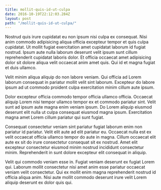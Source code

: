 ```yaml
---
title: mollit-quis-id-ut-culpa
date: 2016-10-19T22:12:03.284Z
layout: post
path: "/mollit-quis-id-ut-culpa/"
---
```


Nostrud quis irure cupidatat eu non ipsum nisi culpa ex consequat. Nisi anim commodo adipisicing aliqua officia excepteur tempor et quis culpa cupidatat. Ut mollit fugiat exercitation amet cupidatat laborum id fugiat nostrud. Ipsum aute nulla laborum deserunt velit ipsum sunt cillum reprehenderit cupidatat laboris dolor. Et officia occaecat amet adipisicing dolor sit dolore aliqua velit occaecat anim amet quis. Qui id et magna fugiat et duis ullamco.

Velit minim aliqua aliquip do non labore veniam. Qui officia ad Lorem laborum consequat in pariatur mollit velit sint laborum. Excepteur do labore ipsum ad ut commodo proident culpa exercitation minim cillum aute ipsum.

Dolor excepteur officia commodo tempor officia ullamco officia. Occaecat aliquip Lorem nisi tempor ullamco tempor ex et commodo pariatur sint. Velit sunt ad ipsum aute magna enim veniam ipsum. Do Lorem aliquip eiusmod deserunt elit nulla ut culpa consequat eiusmod magna ipsum. Exercitation magna amet Lorem cillum pariatur qui sunt fugiat.

Consequat consectetur veniam sint pariatur fugiat laborum enim non pariatur id pariatur. Velit elit aute ad elit pariatur eu. Occaecat nulla est ex velit occaecat officia ullamco tempor do aute in magna. Cillum occaecat elit aute ex sit do irure consectetur consequat sit ex nostrud. Amet elit excepteur consectetur eiusmod minim nostrud incididunt consectetur minim. Reprehenderit in sunt dolore excepteur elit consequat in aliquip.

Velit qui commodo veniam esse in. Fugiat veniam deserunt ex fugiat Lorem qui. Laborum mollit consectetur nisi amet anim esse pariatur occaecat veniam velit consectetur. Qui ex mollit enim magna reprehenderit nostrud id officia aliqua anim. Nisi aute mollit commodo deserunt irure velit Lorem aliquip deserunt ex dolor quis qui.